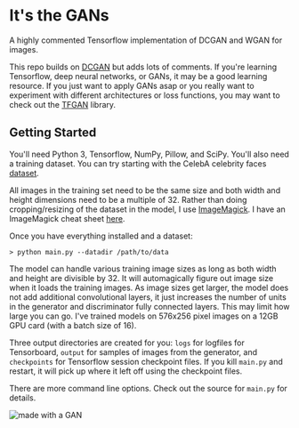 # It's the GANs
A highly commented Tensorflow implementation of DCGAN and WGAN for images.

This repo builds on [DCGAN](https://github.com/carpedm20/DCGAN-tensorflow) but adds lots of comments. If you're learning Tensorflow, deep neural networks, or GANs, it may be a good learning resource. If you just want to apply GANs asap or you really want to experiment with different architectures or loss functions, you may want to check out the [TFGAN](https://research.googleblog.com/2017/12/tfgan-lightweight-library-for.html) library.

## Getting Started

You'll need Python 3, Tensorflow, NumPy, Pillow, and SciPy. You'll also need a training dataset. You can try starting with the CelebA celebrity faces [dataset](http://mmlab.ie.cuhk.edu.hk/projects/CelebA.html).

All images in the training set need to be the same size and both width and height dimensions need to be a multiple of 32. Rather than doing cropping/resizing of the dataset in the model, I use [ImageMagick](https://www.imagemagick.org). I have an ImageMagick cheat sheet [here](https://gist.github.com/ReidWilliams/53845baae2d2d2cc5fe49ca2d7c90b8a#file-imagemagick-sh).

Once you have everything installed and a dataset:
```
> python main.py --datadir /path/to/data
```

The model can handle various training image sizes as long as both width and height are divisible by 32. It will automagically figure out image size when it loads the training images. As image sizes get larger, the model does not add additional convolutional layers, it just increases the number of units in the generator and discriminator fully connected layers. This may limit how large you can go. I've trained models on 576x256 pixel images on a 12GB GPU card (with a batch size of 16).

Three output directories are created for you: `logs` for logfiles for Tensorboard, `output` for samples of images from the generator, and `checkpoints` for Tensorflow session checkpoint files. If you kill `main.py` and restart, it will pick up where it left off using the checkpoint files.

There are more command line options. Check out the source for `main.py` for details.

![made with a GAN](https://raw.githubusercontent.com/ReidWilliams/GANs/cleanup/mulletguy.png)
